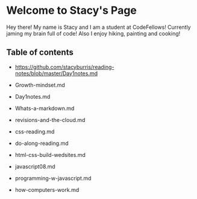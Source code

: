# Welcome to Stacy's Page

Hey there! My name is Stacy and I am a student at CodeFellows! Currently jaming my brain full of code! Also I enjoy hiking, painting and cooking!

## Table of contents

- https://github.com/stacyburris/reading-notes/blob/master/Day1notes.md

- Growth-mindset.md
- Day1notes.md
- Whats-a-markdown.md
- revisions-and-the-cloud.md
- css-reading.md
- do-along-reading.md
- html-css-build-wedsites.md
- javascript08.md
- programming-w-javascript.md
- how-computers-work.md

